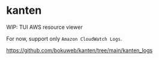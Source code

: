 # kanten

WIP: TUI AWS resource viewer

For now, support only `Amazon CloudWatch Logs`.

https://github.com/bokuweb/kanten/tree/main/kanten_logs